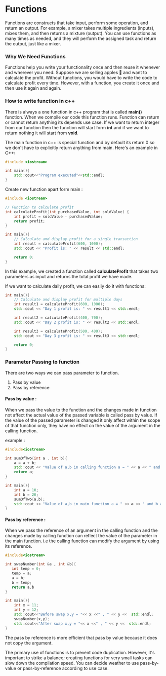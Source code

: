 # Functions 

Functions are constructs that take input, perform some operation, and return an output. For example, a mixer takes multiple ingredients (inputs), mixes them, and then returns a mixture (output). You can use functions as many times as needed, and they will perform the assigned task and return the output, just like a mixer.

### Why We Need Functions

Functions help you write your functionality once and then reuse it whenever and wherever you need. Suppose we are selling apples 🍎 and want to calculate the profit. Without functions, you would have to write the code to calculate profit every time. However, with a function, you create it once and then use it again and again.

### How to write function in c++

There is always a one function in c++ program that is called **main()** function. When we compile our code this function runs. Function can return or cannot return anything its depends use case. If we want to return integer from our function then the function will start form **int** and if we want to return nothing it will start from **void**.

The main function in c++ is special function and by default its return 0 so we don't have to explicitly return anything from main.
Here's an example in C++:

```cpp
#include <iostream>

int main(){
    std::cout<<"Program executed"<<std::endl;
}
```

Create new function apart form main :

```cpp
#include <iostream>

// Function to calculate profit
int calculateProfit(int purchasedValue, int soldValue) {
    int profit = soldValue - purchasedValue;
    return profit; 
}

int main(){
    // Calculate and display profit for a single transaction
    int result = calculateProfit(600, 1000);
    std::cout << "Profit is: " << result << std::endl;

    return 0;
}
```

In this example, we created a function called **calculateProfit** that takes two parameters as input and returns the total profit we have made. 

If we want to calculate daily profit, we can easily do it with functions:

```cpp
int main(){
    // Calculate and display profit for multiple days
    int result1 = calculateProfit(600, 1000);
    std::cout << "Day 1 profit is: " << result1 << std::endl;

    int result2 = calculateProfit(400, 700);
    std::cout << "Day 2 profit is: " << result2 << std::endl;

    int result3 = calculateProfit(500, 400);
    std::cout << "Day 3 profit is: " << result3 << std::endl;

    return 0;
}
```
### Parameter Passing to function

There are two ways we can pass parameter to function. 
1. Pass by value 
2. Pass by reference

#### Pass by value : 
When we pass the value to the function and the changes made in function not affect the actual value of the passed variable is called pass by value. If the value of the passed parameter is changed it only affect within the scope of that function only, they have no effect on the value of the argument in the calling function.

example :

```cpp
#include<iostream>

int sumOfTwo(int a , int b){
    a = a + b;
    std::cout << "Value of a,b in calling function a = " << a << " and b = " << b << std::endl;
    return a;
}

int main(){
    int a = 10;
    int b = 20;
    sumOfTwo(a,b);
    std::cout << "Value of a,b in main function a = " << a << " and b = " << b << std::endl;
}
```



#### Pass by reference : 
When we pass the reference of an argument in the calling function and the changes made by calling function can reflect the value of the parameter in the main function. i.e the calling function can modify the argument by using its reference.

```cpp
#include<iostream>

int swapNumber(int &a , int &b){
   int temp = 0;
   temp = a;
   a = b;
   b = temp;
   return a,b
}

int main(){
    int x = 11;
    int y = 12;
    std::cout<<"Before swap x,y = "<< x <<" , " << y <<  std::endl;
    swapNumber(x,y);
    std::cout<<"After swap x,y = "<< x <<" , " << y <<  std::endl;
}
```

The pass by reference is more efficient that pass by value because it does not copy the argument.

The primary use of functions is to prevent code duplication. However, it's important to strike a balance; creating functions for very small tasks can slow down the compilation speed. You can decide weather to use pass-by-value or pass-by-reference according to use case.

